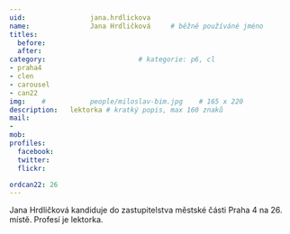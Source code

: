 ```yaml
---
uid:                jana.hrdlickova
name:               Jana Hrdličková  	# běžně používáné jméno
titles:
  before:
  after:
category:                       # kategorie: p6, cl
- praha4
- clen
- carousel
- can22
img: 	#	        people/miloslav-bim.jpg    # 165 x 220
description:   lektorka # kratký popis, max 160 znaků
mail:
- 
mob:			
profiles:
  facebook:
  twitter: 
  flickr: 

ordcan22: 26
---
```


Jana Hrdličková kandiduje do zastupitelstva městské části Praha 4 na 26. místě. Profesí je lektorka.
